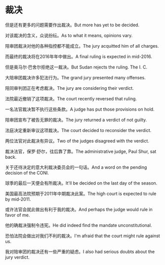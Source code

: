 # 裁决

<p><span class="chinese">但是还有更多的问题需要作出裁决。</span><span class="english">But more has yet to be decided.</span></p>

<p><span class="chinese">对该裁决的含义，众说纷纭。</span><span class="english">As to what it means, opinions vary.</span></p>

<p><span class="chinese">陪审团裁决对他的各种指控都不能成立。</span><span class="english">The jury acquitted him of all charges.</span></p>

<p><span class="chinese">而最终的裁决将在2016年年中做出。</span><span class="english">A final ruling is expected in mid-2016.</span></p>

<p><span class="chinese">但是奥马尔·巴舍尔拒绝这一裁决。</span><span class="english">But Sudan rejects the ruling. The I. C.</span></p>

<p><span class="chinese">大陪审团裁决许多犯法行为。</span><span class="english">The grand jury presented many offenses.</span></p>

<p><span class="chinese">陪同审判团正在考虑裁决。</span><span class="english">The jury are considering their verdict.</span></p>

<p><span class="chinese">法院最近撤销了这项裁决。</span><span class="english">The court recently reversed that ruling.</span></p>

<p><span class="chinese">一名法官裁决暂不执行这些条款。</span><span class="english">A judge has put those provisions on hold.</span></p>

<p><span class="chinese">陪审团宣布了被告无罪的裁决。</span><span class="english">The jury returned a verdict of not guilty.</span></p>

<p><span class="chinese">法庭决定重新审议这项裁决。</span><span class="english">The court decided to reconsider the verdict.</span></p>

<p><span class="chinese">两位法官对此裁决有异议。</span><span class="english">Two of the judges disagreed with the verdict.</span></p>

<p><span class="chinese">裁决法官，保罗·舒尔，往后靠了靠。</span><span class="english">The administrative judge, Paul Shur, sat back.</span></p>

<p><span class="chinese">关于还待决定的意大利裁决委员会的一句话。</span><span class="english">And a word on the pending decision of the CONI.</span></p>

<p><span class="chinese">球季的最后一天便会有所裁决。</span><span class="english">It'll be decided on the last day of the season.</span></p>

<p><span class="chinese">美国最高法院预期于2011年中期裁决此案。</span><span class="english">The high court is expected to rule by mid-2011.</span></p>

<p><span class="chinese">或许法官会就此做出有利于我的裁决。</span><span class="english">And perhaps the judge would rule in favor of me.</span></p>

<p><span class="chinese">他的确裁决强制令违宪。</span><span class="english">He did indeed find the mandate unconstitutional.</span></p>

<p><span class="chinese">恐怕法院会做出对我们不利的裁决。</span><span class="english">I'm afraid that the court might rule against us.</span></p>

<p><span class="chinese">我对陪审团的裁决还有一些严重的疑虑。</span><span class="english">I also had serious doubts about the jury verdict.</span></p>

